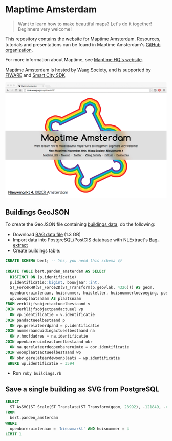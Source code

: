 # Maptime Amsterdam

> Want to learn how to make beautiful maps? Let's do it together! Beginners very welcome!

This repository contains the [website](http://code.waag.org/maptimeAMS) for Maptime Amsterdam. Resources, tutorials and presentations can be found in Maptime Amsterdam's [GitHub organization](https://github.com/maptime-ams).

For more information about Maptime, see [Maptime HQ's website](http://maptime.io/).

Maptime Amsterdam is hosted by [Waag Society](http://waag.org), and is supported by [FIWARE](http://waag.org/en/project/ngsi-compliancy-citysdk-ld-api) and [Smart City SDK](http://waag.org/en/project/smart-citysdk).

![maptimeAMS](images/website.png)

## Buildings GeoJSON

To create the GeoJSON file containing [buildings data](/data/buildings.json), do the following:

- Download [BAG data file](http://geodata.nationaalgeoregister.nl/inspireadressen/atom/inspireadressen.xml) (1.3 GB)
- Import data into PostgreSQL/PostGIS database with NLExtract's [Bag-extract](http://nlextract.readthedocs.org/en/latest/bagextract.html)
- Create buildings table:

```sql
CREATE SCHEMA bert; -- Yes, you need this schema 😑

CREATE TABLE bert.panden_amsterdam AS SELECT
  DISTINCT ON (p.identificatie)
  p.identificatie::bigint, bouwjaar::int,
  ST_ForceRHR(ST_Force2D(ST_Transform(p.geovlak, 4326))) AS geom,
  openbareruimtenaam, huisnummer, huisletter, huisnummertoevoeging, postcode,
  wp.woonplaatsnaam AS plaatsnaam
FROM verblijfsobjectactueelbestaand v
JOIN verblijfsobjectpandactueel vp
  ON vp.identificatie = v.identificatie
JOIN pandactueelbestaand p
  ON vp.gerelateerdpand = p.identificatie
JOIN nummeraanduidingactueelbestaand na
  ON v.hoofdadres = na.identificatie
JOIN openbareruimteactueelbestaand obr
  ON na.gerelateerdeopenbareruimte = obr.identificatie
JOIN woonplaatsactueelbestaand wp
  ON obr.gerelateerdewoonplaats = wp.identificatie
 WHERE wp.identificatie = 3594
```

- Run `ruby buildings.rb`

## Save a single building as SVG from PostgreSQL

```sql
SELECT
  ST_AsSVG(ST_Scale(ST_Translate(ST_Transform(geom, 28992), -121849, -487326), 2, 2))
FROM
  bert.panden_amsterdam
WHERE
  openbareruimtenaam = 'Nieuwmarkt' AND huisnummer = 4
LIMIT 1
```
